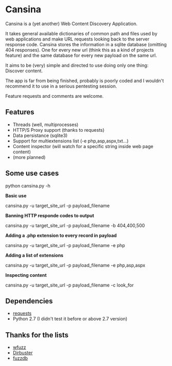 Cansina
=======

Cansina is a (yet another) Web Content Discovery Application.

It takes general available dictionaries of common path and files used by web applications
and make URL requests looking back to the server response code. Cansina stores the information
in a sqlite database (omitting 404 responses). One for every new url (think this as a kind of projects feature)
and the same database for every new payload on the same url.

It aims to be (very) simple and directed to use doing only one thing: Discover content.

The app is far from being finished, probably is poorly coded and I wouldn't recommend it
to use in a serious pentesting session.

Feature requests and comments are welcome.

Features
--------

- Threads (well, multiprocesses)
- HTTP/S Proxy support (thanks to requests)
- Data persistance (sqlite3)
- Support for multiextensions list (-e php,asp,aspx,txt...)
- Content inspector (will watch for a specific string inside web page content)
- (more planned)

Some use cases
--------------

python cansina.py -h

**Basic use**

cansina.py -u target_site_url -p payload_filename

**Banning HTTP responde codes to output**

cansina.py -u target_site_url -p payload_filename -b 404,400,500

**Adding a .php extension to every record in payload**

cansina.py -u target_site_url -p payload_filename -e php

**Adding a list of extensions**

cansina.py -u target_site_url -p payload_filename -e php,asp,aspx

**Inspecting content**

cansina.py -u target_site_url -p payload_filename -c look_for


Dependencies
------------

- [requests](https://github.com/kennethreitz/requests)
- Python 2.7 (I didn't test it before or above 2.7 version)

Thanks for the lists
--------------------

- [wfuzz](http://www.edge-security.com/wfuzz.php)
- [Dirbuster](https://sourceforge.net/projects/dirbuster/)
- [fuzzdb](https://code.google.com/p/fuzzdb/)


